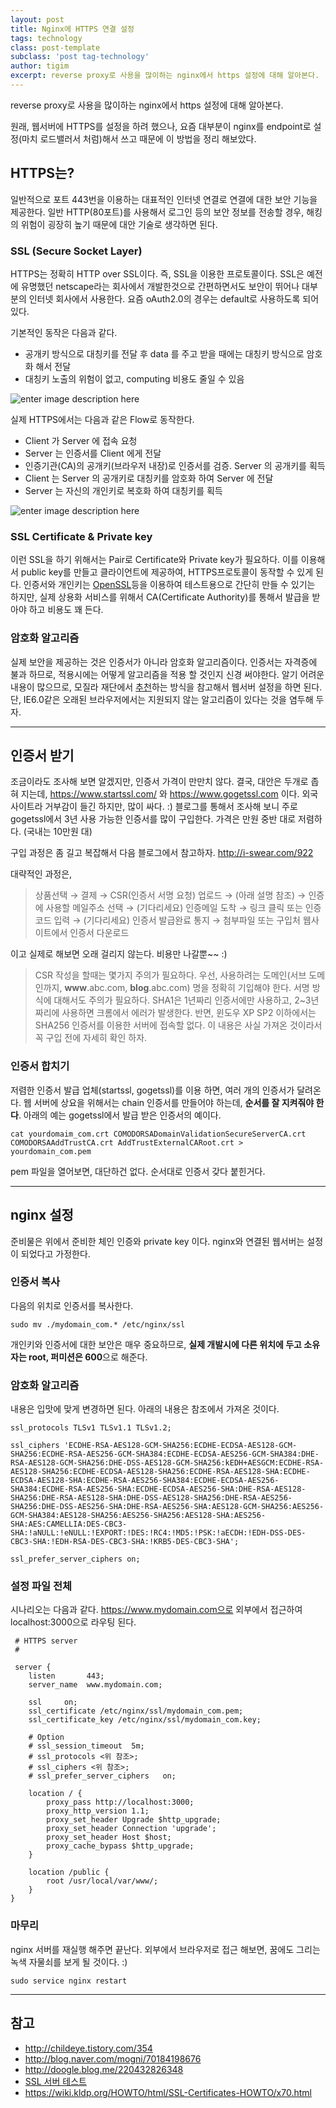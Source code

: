 ```yaml
---  
layout: post  
title: Nginx에 HTTPS 연결 설정  
tags: technology  
class: post-template
subclass: 'post tag-technology'  
author: tigim
excerpt: reverse proxy로 사용을 많이하는 nginx에서 https 설정에 대해 알아본다.  
---  
```

  
reverse proxy로 사용을 많이하는 nginx에서 https 설정에 대해 알아본다.  
  
원래, 웹서버에 HTTPS를 설정을 하려 했으나, 요즘 대부분이 nginx를 endpoint로 설정(마치 로드밸러서 처럼)해서 쓰고 때문에 이 방법을 정리 해보았다.  
  
## HTTPS는?  
  
일반적으로 포트 443번을 이용하는 대표적인 인터넷 연결로 연결에 대한 보안 기능을 제공한다. 일반 HTTP(80포트)를 사용해서 로그인 등의 보안 정보를 전송할 경우, 해킹의 위험이 굉장히 높기 때문에 대안 기술로 생각하면 된다.  
  
### SSL (Secure Socket Layer)   
  
HTTPS는 정확히 HTTP over SSL이다. 즉, SSL을 이용한 프로토콜이다. SSL은 예전에 유명했던 netscape라는 회사에서 개발한것으로 간편하면서도 보안이 뛰어나 대부분의 인터넷 회사에서 사용한다. 요즘 oAuth2.0의 경우는 default로 사용하도록 되어있다.  
  
기본적인 동작은 다음과 같다.  
  
 - 공개키 방식으로 대칭키를 전달 후 data 를 주고 받을 때에는 대칭키 방식으로 암호화 해서 전달
 - 대칭키 노출의 위험이 없고, computing 비용도 줄일 수 있음  
  
![enter image description here](http://cfile4.uf.tistory.com/image/251EA237559F6AD70B717C)  
  
실제 HTTPS에서는 다음과 같은 Flow로 동작한다.  
   
 - Client 가 Server 에 접속 요청
 - Server 는 인증서를 Client 에게 전달
 - 인증기관(CA)의 공개키(브라우저 내장)로 인증서를 검증. Server 의 공개키를 획득
 - Client 는 Server 의 공개키로 대칭키를 암호화 하여 Server 에 전달
 - Server 는 자신의 개인키로 복호화 하여 대칭키를 획득  
    
![enter image description here](http://cfile7.uf.tistory.com/image/2548C837559F8B6F18F066)  
  
### SSL Certificate & Private key
  
이런 SSL을 하기 위해서는 Pair로 Certificate와 Private key가 필요하다. 이를 이용해서 public key를 만들고 클라이언트에 제공하여, HTTPS프로토콜이 동작할 수 있게 된다.  인증서와 개인키는 [OpenSSL](http://blog.naver.com/oxcow119/220449926380)등을 이용하여 테스트용으로 간단히 만들 수 있기는 하지만, 실제 상용화 서비스를 위해서 CA(Certificate Authority)를 통해서 발급을 받아야 하고 비용도 꽤 든다.  
  
  
### 암호화 알고리즘  
  
실제 보안을 제공하는 것은 인증서가 아니라 암호화 알고리즘이다. 인증서는 자격증에 불과 하므로, 적용시에는 어떻게 알고리즘을 적용 할 것인지 신경 써야한다. 알기 어려운 내용이 많으므로, 모질라 재단에서 [추천](https://wiki.mozilla.org/Security/Server_Side_TLS)하는 방식을  참고해서 웹서버 설정을 하면 된다. 단, IE6.0같은 오래된 브라우저에서는 지원되지 않는 알고리즘이 있다는 것을 염두해 두자.  
  
  
----------
  
## 인증서 받기     
  
조금이라도 조사해 보면 알겠지만, 인증서 가격이 만만치 않다. 결국, 대안은 두개로 좁혀 지는데, https://www.startssl.com/ 와 https://www.gogetssl.com 이다. 외국 사이트라 거부감이 들긴 하지만, 많이 싸다. :) 블로그를 통해서 조사해 보니 주로 gogetssl에서 3년 사용 가능한 인증서를 많이 구입한다.  가격은 만원 중반 대로 저렴하다. (국내는 10만원 대)  
  
구입 과정은 좀 길고 복잡해서 다음 블로그에서 참고하자. http://i-swear.com/922  
  
대략적인 과정은,
  
> 상품선택 → 결제 → CSR(인증서 서명 요청) 업로드 → (아래 설명 참조) → 인증에 사용할 메일주소 선택 → (기다리세요) 인증메일 도착 → 링크 클릭 또는 인증코드 입력 → (기다리세요) 인증서 발급완료 통지 → 첨부파일 또는 구입처 웹사이트에서 인증서 다운로드
  
이고 실제로 해보면 오래 걸리지 않는다.  비용만 나갈뿐~~ :)  
  
> CSR 작성을 할때는 몇가지 주의가 필요하다. 우선, 사용하려는 도메인(서브 도메인까지, **www**.abc.com, **blog**.abc.com) 명을 정확히 기입해야 한다. 서명 방식에 대해서도 주의가 필요하다. SHA1은 1년짜리 인증서에만 사용하고, 2~3년짜리에 사용하면 크롬에서 에러가 발생한다. 반면, 윈도우 XP SP2 이하에서는 SHA256 인증서를 이용한 서버에 접속할 없다. 이 내용은 사실 가져온 것이라서 꼭 구입 전에 자세히 확인 하자.  
  
  
### 인증서 합치기  
  
저렴한 인증서 발급 업체(startssl, gogetssl)를 이용 하면, 여러 개의 인증서가 달려온다. 웹 서버에 상요을 위해서는 chain 인증서를 만들어야 하는데, **순서를 잘 지켜줘야 한다**. 아래의 예는 gogetssl에서 발급 받은 인증서의 예이다.  
  
    cat yourdomaim_com.crt COMODORSADomainValidationSecureServerCA.crt COMODORSAAddTrustCA.crt AddTrustExternalCARoot.crt > yourdomain_com.pem  
  
pem 파일을 열어보면, 대단하건 없다. 순서대로 인증서 갖다 붙힌거다.  
  
  
----------
## nginx 설정  
  
준비물은 위에서 준비한 체인 인증와 private key 이다. nginx와 연결된 웹서버는 설정이 되었다고 가정한다.  
  
### 인증서 복사  
  
다음의 위치로 인증서를 복사한다.  
  
    sudo mv ./mydomain_com.* /etc/nginx/ssl
  
개인키와 인증서에 대한 보안은 매우 중요하므로, **실제 개발시에 다른 위치에 두고 소유자는 root, 퍼미션은 600**으로 해준다.  
  
### 암호화 알고리즘  
   
내용은 입맛에 맞게 변경하면 된다. 아래의 내용은 참조에서 가져온 것이다.  
  
  
    ssl_protocols TLSv1 TLSv1.1 TLSv1.2;
    
    ssl_ciphers 'ECDHE-RSA-AES128-GCM-SHA256:ECDHE-ECDSA-AES128-GCM-SHA256:ECDHE-RSA-AES256-GCM-SHA384:ECDHE-ECDSA-AES256-GCM-SHA384:DHE-RSA-AES128-GCM-SHA256:DHE-DSS-AES128-GCM-SHA256:kEDH+AESGCM:ECDHE-RSA-AES128-SHA256:ECDHE-ECDSA-AES128-SHA256:ECDHE-RSA-AES128-SHA:ECDHE-ECDSA-AES128-SHA:ECDHE-RSA-AES256-SHA384:ECDHE-ECDSA-AES256-SHA384:ECDHE-RSA-AES256-SHA:ECDHE-ECDSA-AES256-SHA:DHE-RSA-AES128-SHA256:DHE-RSA-AES128-SHA:DHE-DSS-AES128-SHA256:DHE-RSA-AES256-SHA256:DHE-DSS-AES256-SHA:DHE-RSA-AES256-SHA:AES128-GCM-SHA256:AES256-GCM-SHA384:AES128-SHA256:AES256-SHA256:AES128-SHA:AES256-SHA:AES:CAMELLIA:DES-CBC3-SHA:!aNULL:!eNULL:!EXPORT:!DES:!RC4:!MD5:!PSK:!aECDH:!EDH-DSS-DES-CBC3-SHA:!EDH-RSA-DES-CBC3-SHA:!KRB5-DES-CBC3-SHA';
    
    ssl_prefer_server_ciphers on;  
  
### 설정 파일 전체  
  
시나리오는 다음과 같다. https://www.mydomain.com으로 외부에서 접근하여 localhost:3000으로 라우팅 된다.  
  
     # HTTPS server
     #
     
     server {
        listen       443;
        server_name  www.mydomain.com;
        
        ssl     on;
        ssl_certificate /etc/nginx/ssl/mydomain_com.pem;
        ssl_certificate_key /etc/nginx/ssl/mydomain_com.key;
        
        # Option
        # ssl_session_timeout  5m;
        # ssl_protocols <위 참조>;
        # ssl_ciphers <위 참조>;
        # ssl_prefer_server_ciphers   on;
        
        location / {
            proxy_pass http://localhost:3000;
            proxy_http_version 1.1;
            proxy_set_header Upgrade $http_upgrade;
            proxy_set_header Connection 'upgrade';
            proxy_set_header Host $host;
            proxy_cache_bypass $http_upgrade;
        }
        
        location /public {
            root /usr/local/var/www/;
        }
    }
  
### 마무리  
      
nginx 서버를 재실행 해주면 끝난다. 외부에서 브라우저로 접근 해보면, 꿈에도 그리는 녹색 자물쇠를 보게 될 것이다. :)
  
    sudo service nginx restart
  
  
----------
  

## 참고  
  
 - http://childeye.tistory.com/354  
 - http://blog.naver.com/mogni/70184198676  
 - http://doogle.blog.me/220432826348  
 - [SSL 서버 테스트](https://www.ssllabs.com/ssltest/) 
 - https://wiki.kldp.org/HOWTO/html/SSL-Certificates-HOWTO/x70.html  